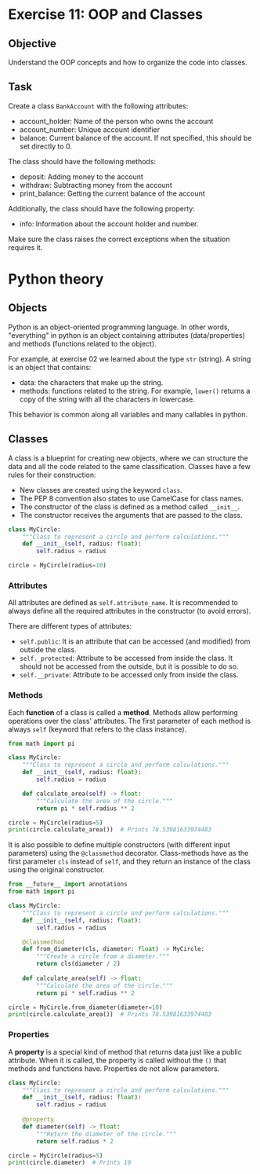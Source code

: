 # Exercise 11: OOP and Classes

## Objective
Understand the OOP concepts and how to organize the code into classes.

## Task
Create a class `BankAccount` with the following attributes:

- account_holder: Name of the person who owns the account
- account_number: Unique account identifier
- balance: Current balance of the account. If not specified, this should be set directly to 0.

The class should have the following methods:

- deposit: Adding money to the account
- withdraw: Subtracting money from the account
- print_balance: Getting the current balance of the account

Additionally, the class should have the following property:

- info: Information about the account holder and number.

Make sure the class raises the correct exceptions when the situation requires it.

# Python theory

## Objects

Python is an object-oriented programming language.
In other words, "everything" in python is an object containing attributes (data/properties) and methods (functions related to the object).

For example, at exercise 02 we learned about the type `str` (string).
A string is an object that contains:

- data: the characters that make up the string.
- methods: functions related to the string. For example, `lower()` returns a copy of the string with all the characters in lowercase.

This behavior is common along all variables and many callables in python.

## Classes

A class is a blueprint for creating new objects, where we can structure the data and all the code related to the same classification.
Classes have a few rules for their construction:

- New classes are created using the keyword `class`.
- The PEP 8 convention also states to use CamelCase for class names.
- The constructor of the class is defined as a method called `__init__`.
- The constructor receives the arguments that are passed to the class.

```python
class MyCircle:
    """Class to represent a circle and perform calculations."""
    def __init__(self, radius: float):
        self.radius = radius

circle = MyCircle(radius=10)
```

### Attributes

All attributes are defined as `self.attribute_name`.
It is recommended to always define all the required attributes in the constructor (to avoid errors).

There are different types of attributes:

- `self.public`: It is an attribute that can be accessed (and modified) from outside the class.
- `self._protected`: Attribute to be accessed from inside the class. It should not be accessed from the outside, but it is possible to do so.
- `self.__private`: Attribute to be accessed only from inside the class.

### Methods

Each **function** of a class is called a **method**.
Methods allow performing operations over the class' attributes.
The first parameter of each method is always `self` (keyword that refers to the class instance).

```python
from math import pi

class MyCircle:
    """Class to represent a circle and perform calculations."""
    def __init__(self, radius: float):
        self.radius = radius

    def calculate_area(self) -> float:
        """Calculate the area of the circle."""
        return pi * self.radius ** 2

circle = MyCircle(radius=5)
print(circle.calculate_area())  # Prints 78.53981633974483
```

It is also possible to define multiple constructors (with different input parameters) using the `@classmethod` decorator.
Class-methods have as the first parameter `cls` instead of `self`, and they return an instance of the class using the original constructor.

```python
from __future__ import annotations
from math import pi

class MyCircle:
    """Class to represent a circle and perform calculations."""
    def __init__(self, radius: float):
        self.radius = radius

    @classmethod
    def from_diameter(cls, diameter: float) -> MyCircle:
        """Create a circle from a diameter."""
        return cls(diameter / 2)
    
    def calculate_area(self) -> float:
        """Calculate the area of the circle."""
        return pi * self.radius ** 2

circle = MyCircle.from_diameter(diameter=10)
print(circle.calculate_area())  # Prints 78.53981633974483
```

### Properties

A **property** is a special kind of method that returns data just like a public attribute.
When it is called, the property is called without the `()` that methods and functions have.
Properties do not allow parameters.

```python
class MyCircle:
    """Class to represent a circle and perform calculations."""
    def __init__(self, radius: float):
        self.radius = radius
        
    @property
    def diameter(self) -> float:
        """Return the diameter of the circle."""
        return self.radius * 2

circle = MyCircle(radius=5)
print(circle.diameter)  # Prints 10
```

